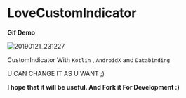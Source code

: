 # LoveCustomIndicator


 __Gif Demo__

![20190121_231227](https://user-images.githubusercontent.com/26750131/51496424-ba9daa80-1d8d-11e9-823f-c25cc57d49bc.gif)





CustomIndicator With ```Kotlin``` , ```AndroidX``` and ```Databinding```




U CAN CHANGE IT AS U WANT ;)

__I hope that it will be useful. And Fork it For Development :)__

